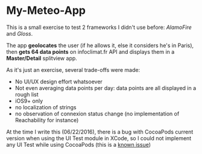 # My-Meteo-App

This is a small exercise to test 2 frameworks I didn't use before: _AlamoFire_ and _Gloss_.

The app **geolocates** the user (if he allows it, else it considers he's in Paris), then **gets 64 data points** on infoclimat.fr API and displays them in a **Master/Detail** splitview app.

As it's just an exercise, several trade-offs were made:
- No UI/UX design effort whatsoever
- Not even averaging data points per day: data points are all displayed in a rough list
- iOS9+ only
- no localization of strings
- no observation of connexion status change (no implementation of Reachability for instance)

At the time I write this (06/22/2016), there is a bug with CocoaPods current version when using the UI Test module in XCode, so I could not implement any UI Test while using CocoaPods (this is a [known issue](https://github.com/CocoaPods/CocoaPods/issues/5110))
